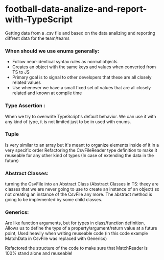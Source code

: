 # football-data-analize-and-report-with-TypeScript
 Getting data from a .csv file and based on the data analizing and reporting diffrent data for the team/teams
 ### When should we use enums generally:
 - Follow near-identical syntax rules as normal objects
 - Creates an object with the same keys and values when converted from TS to JS
 - Primary goal is to signal to other developers that these are all closely related values
 - Use whenever we have a small fixed set of values that are all closely related and known at compile time
 
  ### Type Assertion : 
  When we try to overwrite TypeScript's default behavior.
  We can use it with any kind of type, it is not limited just to be in used with enums.

### Tuple
Is very similar to an array but it's meant to organize elements inside of it in a very specific order
Refactoring the CsvFileReader type definition to make it reuseable for any other kind of types (In case of extending the data in the future)


### Abstract Classes: 
turning the CsvFile into an Abstract Class (Abstract Classes in TS: theey are classes that we are never going to use to create an instance of an object) so not creating an instance of the CsvFile any more. The abstract method is going to be implemented by some child classes. 

### Generics:
Are like function arguments, but for types in class/function definition,
Allows us to define the typs of a property/argument/return value at a future point,
Used heavily when writing reuseable code (in this code example MatchData in CsvFile was replaced with Generics)

Refactored the structure of the code to make sure that MatchReader is 100% stand alone and reuseable!
